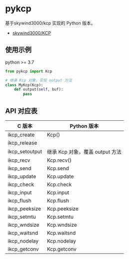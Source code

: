 # pykcp

基于skywind3000/kcp 实现的 Python 版本。

- [skywind3000/KCP](https://github.com/skywind3000/kcp)

## 使用示例

python >= 3.7

```python
from pykcp import Kcp

# 继承 Kcp 对象，实现 output 方法
class MyKcp(Kcp):
    def output(self, buf):
        pass
```

## API 对应表

| C 版本 | Python 版本 |
| ------ | ----------- |
| ikcp_create | Kcp() |
| ikcp_release |  |
| ikcp_setoutput | 继承 Kcp 对象，覆盖 output 方法 |
| ikcp_recv | Kcp.recv() |
| ikcp_send | Kcp.send |
| ikcp_update | Kcp.update |
| ikcp_check | Kcp.check |
| ikcp_input | Kcp.input |
| ikcp_flush | Kcp.flush |
| ikcp_peeksize | Kcp.peeksize |
| ikcp_setmtu | Kcp.setmtu |
| ikcp_wndsize | Kcp.wndsize |
| ikcp_waitsnd | Kcp.waitsnd |
| ikcp_nodelay | Kcp.nodelay |
| ikcp_getconv | Kcp.getconv |
